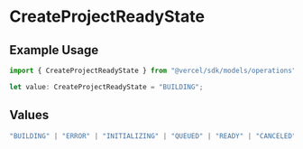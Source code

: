 # CreateProjectReadyState

## Example Usage

```typescript
import { CreateProjectReadyState } from "@vercel/sdk/models/operations";

let value: CreateProjectReadyState = "BUILDING";
```

## Values

```typescript
"BUILDING" | "ERROR" | "INITIALIZING" | "QUEUED" | "READY" | "CANCELED"
```